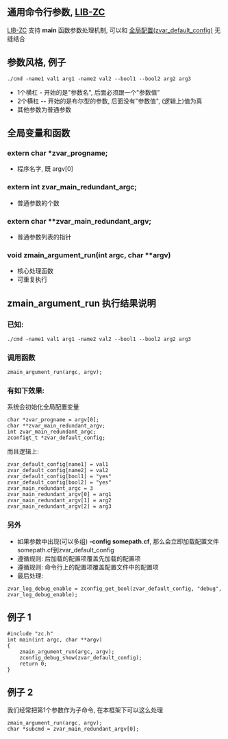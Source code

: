 <A name="readme_md" id="readme_md"></A>

## 通用命令行参数, [LIB-ZC](https://gitee.com/linuxmail/lib-zc#readme_md)

[LIB-ZC](https://gitee.com/linuxmail/lib-zc#readme_md) 支持 **main** 函数参数处理机制,
可以和 [全局配置(zvar_default_config)](./confid.md) 无缝结合

## 参数风格, 例子

```
./cmd -name1 val1 arg1 -name2 val2 --bool1 --bool2 arg2 arg3
```

* 1个横杠 **-** 开始的是"参数名", 后面必须跟一个"参数值"
* 2个横杠 **--** 开始的是布尔型的参数, 后面没有"参数值", (逻辑上)值为真
* 其他参数为普通参数

## 全局变量和函数

### extern char *zvar_progname;

* 程序名字, 既 argv[0]

### extern int zvar_main_redundant_argc;

* 普通参数的个数

### extern char **zvar_main_redundant_argv;

* 普通参数列表的指针

### void zmain_argument_run(int argc, char **argv)

* 核心处理函数
* 可重复执行

## zmain_argument_run 执行结果说明

### 已知:

```
./cmd -name1 val1 arg1 -name2 val2 --bool1 --bool2 arg2 arg3
```

### 调用函数

```
zmain_argument_run(argc, argv);
```
### 有如下效果:

系统会初始化全局配置变量

```
char *zvar_progname = argv[0];
char **zvar_main_redundant_argv;
int zvar_main_redundant_argc;
zconfigt_t *zvar_default_config;
```
而且逻辑上:

```
zvar_default_config[name1] = val1
zvar_default_config[name2] = val2
zvar_default_config[bool1] = "yes"
zvar_default_config[bool2] = "yes"
zvar_main_redundant_argc = 3
zvar_main_redundant_argv[0] = arg1
zvar_main_redundant_argv[1] = arg2
zvar_main_redundant_argv[2] = arg3
```
### 另外

* 如果参数中出现(可以多组) **-config somepath.cf**, 那么会立即加载配置文件somepath.cf到zvar_default_config
* 遵循规则: 后加载的配置项覆盖先加载的配置项
* 遵循规则: 命令行上的配置项覆盖配置文件中的配置项
* 最后处理:

```
zvar_log_debug_enable = zconfig_get_bool(zvar_default_config, "debug", zvar_log_debug_enable);
```

## 例子 1

```
#include "zc.h"
int main(int argc, char **argv)
{
    zmain_argument_run(argc, argv); 
    zconfig_debug_show(zvar_default_config);
    return 0;
}
```

## 例子 2

我们经常把第1个参数作为子命令, 在本框架下可以这么处理

```
zmain_argument_run(argc, argv);
char *subcmd = zvar_main_redundant_argv[0];
```

